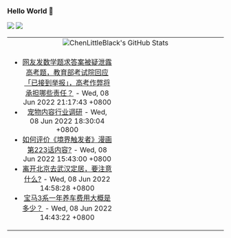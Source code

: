 ### Hello World 👋

[![](https://img.shields.io/badge/@ChenLittleBlack-1a6c81?style=flat&logo=java&logoColor=1a6c81&label=Java&colorA=ffffff)](https://www.java.com/)
[![](https://img.shields.io/badge/@ChenLittleBlack-41b883?style=flat&logo=vuedotjs&logoColor=41b883&label=Vue&colorA=ffffff)](https://cn.vuejs.org/)

<table>
<tr>
<td colspan="2" style="text-align: center;">
<img alt="ChenLittleBlack's GitHub Stats" src="https://github-readme-stats.vercel.app/api?username=ChenLittleBlack&show_icons=true&icon_color=CE1D2D&text_color=718096&bg_color=ffffff&hide_title=true" />
</td>
</tr>
<tr>
<td align="center" valign="middle">

<!-- START_SECTION:blog -->
* <a href='http://www.zhihu.com/question/536554228/answer/2519002205?utm_campaign=rss&utm_medium=rss&utm_source=rss&utm_content=title' target='_blank'>网友发数学题求答案被疑泄露高考题，教育部考试院回应「已接到举报」，高考作弊将承担哪些责任？</a> - Wed, 08 Jun 2022 21:17:43 +0800
* <a href='http://zhuanlan.zhihu.com/p/468690363?utm_campaign=rss&utm_medium=rss&utm_source=rss&utm_content=title' target='_blank'>宠物内容行业调研</a> - Wed, 08 Jun 2022 18:30:04 +0800
* <a href='http://www.zhihu.com/question/535870581/answer/2518618768?utm_campaign=rss&utm_medium=rss&utm_source=rss&utm_content=title' target='_blank'>如何评价《境界触发者》漫画第223话内容?</a> - Wed, 08 Jun 2022 15:43:00 +0800
* <a href='http://www.zhihu.com/question/535498067/answer/2515142198?utm_campaign=rss&utm_medium=rss&utm_source=rss&utm_content=title' target='_blank'>离开北京去武汉定居，要注意什么?</a> - Wed, 08 Jun 2022 14:58:28 +0800
* <a href='http://www.zhihu.com/question/38610351/answer/1739408550?utm_campaign=rss&utm_medium=rss&utm_source=rss&utm_content=title' target='_blank'>宝马3系一年养车费用大概是多少？</a> - Wed, 08 Jun 2022 14:43:22 +0800
<!-- END_SECTION:blog -->

</td>
<td valign="middle" width="50%">

<!-- START_SECTION:douban -->

<!-- END_SECTION:douban -->

</td>
</tr>
</table>
